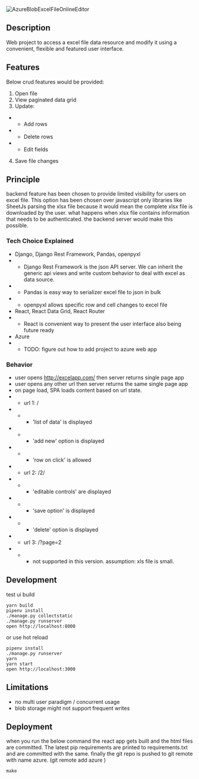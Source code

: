 ![AzureBlobExcelFileOnlineEditor](https://user-images.githubusercontent.com/1643802/82470621-35421b80-9ae3-11ea-8957-a16e558a7828.png)

## Description

Web project to access a excel file data resource and modify it using a convenient, flexible and featured user interface.

## Features

Below crud features would be provided:

1. Open file
2. View paginated data grid
3. Update:

- - Add rows
- - Delete rows
- - Edit fields

4. Save file changes

## Principle

backend feature has been chosen to provide limited visibility for users on excel file. This option has been chosen over javascript only libraries like SheetJs parsing the xlsx file because it would mean the complete xlsx file is downloaded by the user. what happens when xlsx file contains information that needs to be authenticated. the backend server would make this possible.

### Tech Choice Explained

- Django, Django Rest Framework, Pandas, openpyxl
- - Django Rest Framework is the json API server. We can inherit the generic api views and write custom behavior to deal with excel as data source.
- - Pandas is easy way to serializer excel file to json in bulk
- - openpyxl allows specific row and cell changes to excel file
- React, React Data Grid, React Router
- - React is convenient way to present the user interface also being future ready
- Azure
- - TODO: figure out how to add project to azure web app

### Behavior

- user opens http://excelapp.com/ then server returns single page app
- user opens any other url then server returns the same single page app
- on page load, SPA loads content based on url state.
- - url 1: /
- - - 'list of data' is displayed
- - - 'add new' option is displayed
- - - 'row on click' is allowed
- - url 2: /2/
- - - 'editable controls' are displayed
- - - 'save option' is displayed
- - - 'delete' option is displayed
- - url 3: /?page=2
- - - not supported in this version. assumption: xls file is small.

## Development

test ui build

```
yarn build
pipenv install
./manage.py collectstatic
./manage.py runserver
open http://localhost:8000
```

or use hot reload

```
pipenv install
./manage.py runserver
yarn
yarn start
open http://localhost:3000
```

## Limitations

- no multi user paradigm / concurrent usage
- blob storage might not support frequent writes

## Deployment

when you run the below command the react app gets built and the html files are committed. The latest pip requirements are printed to requirements.txt and are committed with the same. finally the git repo is pushed to git remote with name azure. (git remote add azure <git-remote-url>)

`make`
